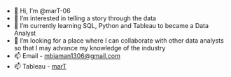- 👋 Hi, I’m @marT-06
- 👀 I’m interested in telling a story through the data
- 🌱 I’m currently learning SQL, Python and Tableau to became a Data Analyst
- 💞️ I’m looking for a place where I can collaborate with other data analysts so that I may advance my knowledge of the industry
- 📫 Email - [mbjaman1306@gmail.com](mailto:mbjaman1306@gmail.com)
- 📫 Tableau - [marT](https://public.tableau.com/app/profile/martina.tomic)

<!---
marT-06/marT-06 is a ✨ special ✨ repository because its `README.md` (this file) appears on your GitHub profile.
You can click the Preview link to take a look at your changes.
--->
